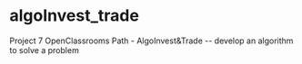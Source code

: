 # algoInvest_trade
Project 7 OpenClassrooms Path - AlgoInvest&amp;Trade -- develop an algorithm to solve a problem
